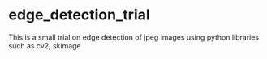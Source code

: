 # edge_detection_trial
This is a small trial on edge detection of jpeg images using python libraries such as cv2, skimage
